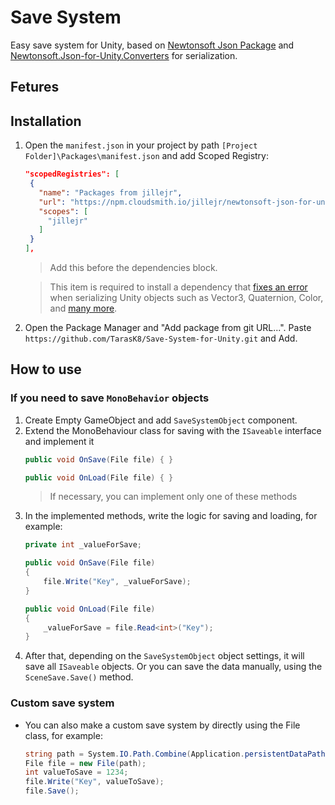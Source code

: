 # Save System
 Easy save system for Unity, based on [Newtonsoft Json Package](https://docs.unity3d.com/Packages/com.unity.nuget.newtonsoft-json@3.2/manual/index.html) and [Newtonsoft.Json-for-Unity.Converters](https://github.com/applejag/Newtonsoft.Json-for-Unity.Converters) for serialization.
 ## Fetures

## Installation
1. Open the `manifest.json` in your project by path `[Project Folder]\Packages\manifest.json` and add Scoped Registry:
   ```json
   "scopedRegistries": [
    {
      "name": "Packages from jillejr",
      "url": "https://npm.cloudsmith.io/jillejr/newtonsoft-json-for-unity/",
      "scopes": [
        "jillejr"
      ]
    }
   ],
   ```
   > Add this before the dependencies block.
   
   > This item is required to install a dependency that [fixes an error](https://github.com/applejag/Newtonsoft.Json-for-Unity.Converters?tab=readme-ov-file#what-does-it-solve) when serializing Unity objects such as Vector3, Quaternion, Color, and [many more](https://github.com/applejag/Newtonsoft.Json-for-Unity.Converters/blob/master/Doc/Compatability-table.md).
2. Open the Package Manager and "Add package from git URL...". Paste `https://github.com/TarasK8/Save-System-for-Unity.git` and Add.

## How to use
### If you need to save `MonoBehavior` objects
1. Create Empty GameObject and add `SaveSystemObject` component.
2. Extend the MonoBehaviour class for saving with the `ISaveable` interface and implement it
   ```csharp
   public void OnSave(File file) { }

   public void OnLoad(File file) { }
   ```
   > If necessary, you can implement only one of these methods
3. In the implemented methods, write the logic for saving and loading, for example:
   ```csharp
   private int _valueForSave;
   
   public void OnSave(File file)
   {
       file.Write("Key", _valueForSave);
   }

   public void OnLoad(File file)
   {
       _valueForSave = file.Read<int>("Key");
   }
   ```
4. After that, depending on the `SaveSystemObject` object settings, it will save all `ISaveable` objects. Or you can save the data manually, using the `SceneSave.Save()` method.
### Custom save system
- You can also make a custom save system by directly using the File class, for example:
  ```csharp
  string path = System.IO.Path.Combine(Application.persistentDataPath, "Saves/save.json");
  File file = new File(path);
  int valueToSave = 1234;
  file.Write("Key", valueToSave);
  file.Save();
  ```
